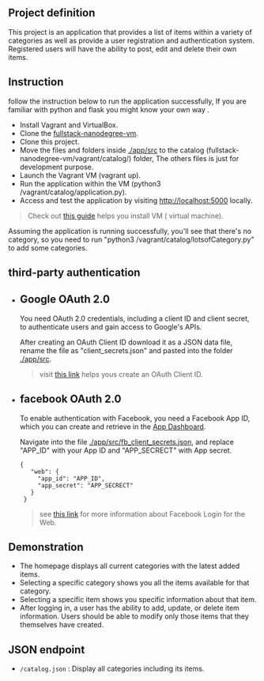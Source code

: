 ## Project definition 

This project is an application that provides a list of items within a variety of categories as well as provide a user registration and authentication system. Registered users will have the ability to post, edit and delete their own items.

## Instruction

follow the instruction below to run the application successfully, If you are familiar with python and flask you might know your own way .


- Install Vagrant and VirtualBox.
- Clone the [fullstack-nanodegree-vm](https://github.com/udacity/fullstack-nanodegree-vm).
- Clone this project.
- Move the files and folders inside [./app/src](/app/src) to the catalog (fullstack-nanodegree-vm/vagrant/catalog/) folder, The others files is just for development purpose.
- Launch the Vagrant VM (vagrant up).
- Run the application within the VM (python3 /vagrant/catalog/application.py).
- Access and test the application by visiting [http://localhost:5000](http://localhost:5000) locally.

> Check out [this guide](README__prepare-software.md) helps you install VM ( virtual machine).


Assuming the application is running successfully, you'll see that there's no category, so you need to run "python3 /vagrant/catalog/lotsofCategory.py" to add some categories.


## third-party authentication

+ ## Google OAuth 2.0
   You need OAuth 2.0 credentials, including a client ID and client secret, to authenticate users and gain access to Google's APIs.

   After creating an OAuth Client ID download it as a JSON data file, rename the file as "client_secrets.json" and pasted into the folder [./app/src](/app/src).

   > visit [this link](https://developers.google.com/identity/protocols/OpenIDConnect) helps yous create an OAuth Client ID.

+ ## facebook OAuth 2.0
   To enable authentication with Facebook, you need a Facebook App ID, which you can create and retrieve in the [App Dashboard](https://developers.facebook.com/apps/). 

   Navigate into the file [./app/src/fb_client_secrets.json](/app/src/fb_client_secrets.json), 
   and replace "APP_ID" with your App ID and "APP_SECRECT" with App secret.
   ```
   {
	  "web": {
	    "app_id": "APP_ID",
	    "app_secret": "APP_SECRECT"
	  }
	}
   ```
   > see [this link](https://developers.facebook.com/docs/facebook-login/web) for more information about Facebook Login for the Web.

## Demonstration

- The homepage displays all current categories with the latest added items.
- Selecting a specific category shows you all the items available for that category.
- Selecting a specific item shows you specific information about that item.
- After logging in, a user has the ability to add, update, or delete item information. Users should be able to modify only those items that they themselves have created.


## JSON endpoint 

- ```/catalog.json``` : Display all categories including its items.

